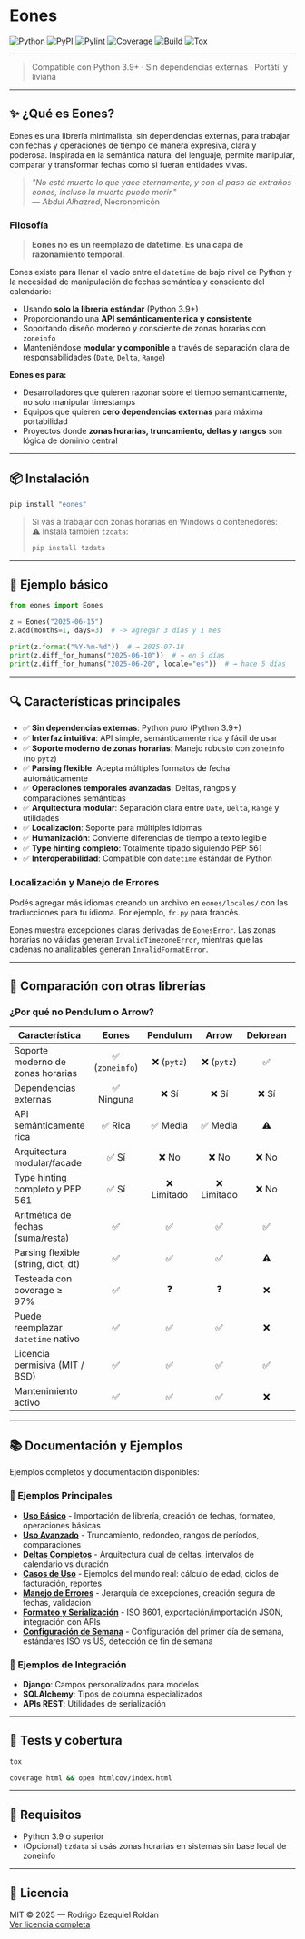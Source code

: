 # Eones
![Python](https://img.shields.io/badge/Python-3.9+-yellow?style=for-the-badge&logo=python)
![PyPI](https://img.shields.io/pypi/v/eones?style=for-the-badge)
![Pylint](https://img.shields.io/badge/pylint-10.00-green?style=for-the-badge)
![Coverage](https://img.shields.io/badge/Coverage-100%25-red?style=for-the-badge)
![Build](https://img.shields.io/badge/Build-manual-green?style=for-the-badge)
![Tox](https://img.shields.io/badge/Tested%20tox-yellowgreen?style=for-the-badge)

---

> Compatible con Python 3.9+ · Sin dependencias externas · Portátil y liviana

---

## ✨ ¿Qué es Eones?

Eones es una librería minimalista, sin dependencias externas, para trabajar con fechas y operaciones de tiempo de manera expresiva, clara y poderosa. Inspirada en la semántica natural del lenguaje, permite manipular, comparar y transformar fechas como si fueran entidades vivas.

> *"No está muerto lo que yace eternamente, y con el paso de extraños eones, incluso la muerte puede morir."*  
> — *Abdul Alhazred*, Necronomicón

### Filosofía

> **Eones no es un reemplazo de datetime. Es una capa de razonamiento temporal.**

Eones existe para llenar el vacío entre el `datetime` de bajo nivel de Python y la necesidad de manipulación de fechas semántica y consciente del calendario:

- Usando **solo la librería estándar** (Python 3.9+)
- Proporcionando una **API semánticamente rica y consistente**
- Soportando diseño moderno y consciente de zonas horarias con `zoneinfo`
- Manteniéndose **modular y componible** a través de separación clara de responsabilidades (`Date`, `Delta`, `Range`)

**Eones es para:**
- Desarrolladores que quieren razonar sobre el tiempo semánticamente, no solo manipular timestamps
- Equipos que quieren **cero dependencias externas** para máxima portabilidad
- Proyectos donde **zonas horarias, truncamiento, deltas y rangos** son lógica de dominio central

---

## 📦 Instalación

```bash
pip install "eones"
```

> Si vas a trabajar con zonas horarias en Windows o contenedores:  
> ⚠️ Instala también `tzdata`:
> ```bash
> pip install tzdata
> ```

---

## 🧪 Ejemplo básico

```python
from eones import Eones

z = Eones("2025-06-15")
z.add(months=1, days=3)  # -> agregar 3 días y 1 mes

print(z.format("%Y-%m-%d"))  # → 2025-07-18
print(z.diff_for_humans("2025-06-10"))  # → en 5 días
print(z.diff_for_humans("2025-06-20", locale="es"))  # → hace 5 días
```

---

## 🔍 Características principales

- ✅ **Sin dependencias externas**: Python puro (Python 3.9+)
- ✅ **Interfaz intuitiva**: API simple, semánticamente rica y fácil de usar
- ✅ **Soporte moderno de zonas horarias**: Manejo robusto con `zoneinfo` (no `pytz`)
- ✅ **Parsing flexible**: Acepta múltiples formatos de fecha automáticamente
- ✅ **Operaciones temporales avanzadas**: Deltas, rangos y comparaciones semánticas
- ✅ **Arquitectura modular**: Separación clara entre `Date`, `Delta`, `Range` y utilidades
- ✅ **Localización**: Soporte para múltiples idiomas
- ✅ **Humanización**: Convierte diferencias de tiempo a texto legible
- ✅ **Type hinting completo**: Totalmente tipado siguiendo PEP 561
- ✅ **Interoperabilidad**: Compatible con `datetime` estándar de Python

### Localización y Manejo de Errores

Podés agregar más idiomas creando un archivo en `eones/locales/` con las
traducciones para tu idioma. Por ejemplo, `fr.py` para francés.

Eones muestra excepciones claras derivadas de `EonesError`. Las zonas horarias no válidas generan `InvalidTimezoneError`, mientras que las cadenas no analizables generan `InvalidFormatError`.

---

## 🧾 Comparación con otras librerías

### ¿Por qué no Pendulum o Arrow?

| Característica                          | Eones | Pendulum | Arrow | Delorean | dateutil | pytz |
|-----------------------------------------|:-----:|:--------:|:-----:|:--------:|:--------:|:----:|
| Soporte moderno de zonas horarias       | ✅ (`zoneinfo`) | ❌ (`pytz`) | ❌ (`pytz`) | ✅ | ⚠️ | ✅ |
| Dependencias externas                   | ✅ Ninguna | ❌ Sí | ❌ Sí | ❌ Sí | ❌ Sí | ❌ Sí |
| API semánticamente rica                 | ✅ Rica | ✅ Media | ✅ Media | ⚠️ | ❌ | ❌ |
| Arquitectura modular/facade             | ✅ Sí | ❌ No | ❌ No | ❌ No | ❌ No | ❌ No |
| Type hinting completo y PEP 561         | ✅ Sí | ❌ Limitado | ❌ Limitado | ❌ No | ❌ No | ❌ No |
| Aritmética de fechas (suma/resta)       | ✅    | ✅        | ✅    | ✅        | ❌        | ❌   |
| Parsing flexible (string, dict, dt)     | ✅    | ✅        | ✅    | ⚠️        | ✅        | ❌   |
| Testeada con coverage ≥ 97%             | ✅    | ❓        | ❓    | ❌        | ❌        | ❌   |
| Puede reemplazar `datetime` nativo      | ✅    | ✅        | ✅    | ❌        | ❌        | ❌   |
| Licencia permisiva (MIT / BSD)          | ✅    | ✅        | ✅    | ✅        | ✅        | ✅   |
| Mantenimiento activo                    | ✅    | ✅        | ✅    | ❌        | ✅        | ⚠️   |

---

## 📚 Documentación y Ejemplos

Ejemplos completos y documentación disponibles:

### 📖 Ejemplos Principales
- **[Uso Básico](https://github.com/roldriel/eones/blob/master/examples/es/uso_basico.md)** - Importación de librería, creación de fechas, formateo, operaciones básicas
- **[Uso Avanzado](https://github.com/roldriel/eones/blob/master/examples/es/uso_avanzado.md)** - Truncamiento, redondeo, rangos de períodos, comparaciones
- **[Deltas Completos](https://github.com/roldriel/eones/blob/master/examples/es/deltas_completo.md)** - Arquitectura dual de deltas, intervalos de calendario vs duración
- **[Casos de Uso](https://github.com/roldriel/eones/blob/master/examples/es/casos_de_uso.md)** - Ejemplos del mundo real: cálculo de edad, ciclos de facturación, reportes
- **[Manejo de Errores](https://github.com/roldriel/eones/blob/master/examples/es/manejo_errores.md)** - Jerarquía de excepciones, creación segura de fechas, validación
- **[Formateo y Serialización](https://github.com/roldriel/eones/blob/master/examples/es/formateo_serializacion.md)** - ISO 8601, exportación/importación JSON, integración con APIs
- **[Configuración de Semana](https://github.com/roldriel/eones/blob/master/examples/es/configuracion_semana.md)** - Configuración del primer día de semana, estándares ISO vs US, detección de fin de semana

### 🔗 Ejemplos de Integración
- **Django**: Campos personalizados para modelos
- **SQLAlchemy**: Tipos de columna especializados  
- **APIs REST**: Utilidades de serialización

---

## 🔧 Tests y cobertura

```bash
tox
```

```bash
coverage html && open htmlcov/index.html
```

---

## 📖 Requisitos

- Python 3.9 o superior
- (Opcional) `tzdata` si usás zonas horarias en sistemas sin base local de zoneinfo

---

## 📝 Licencia

MIT © 2025 — Rodrigo Ezequiel Roldán  
[Ver licencia completa](https://github.com/roldriel/eones/blob/master/LICENSE.md)
